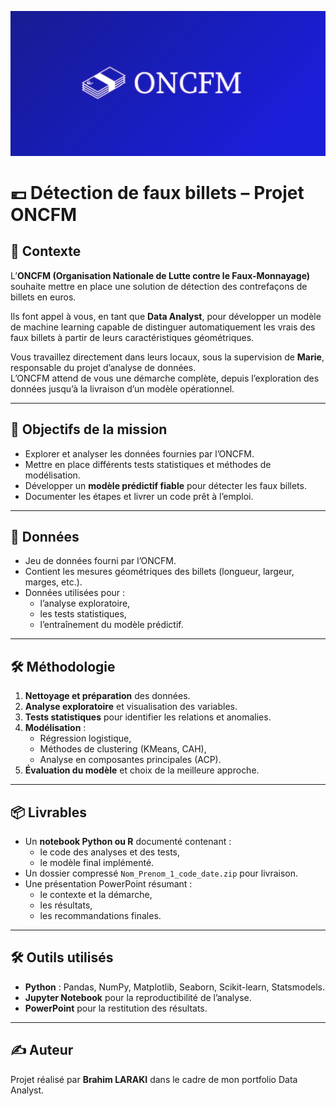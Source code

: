 <p align="center">
  <img src="ONCFM.png" alt="Logo ONCFM" width="600"/>
</p>

# 💶 Détection de faux billets – Projet ONCFM

## 📌 Contexte
L’**ONCFM (Organisation Nationale de Lutte contre le Faux-Monnayage)** souhaite mettre en place une solution de détection des contrefaçons de billets en euros.  

Ils font appel à vous, en tant que **Data Analyst**, pour développer un modèle de machine learning capable de distinguer automatiquement les vrais des faux billets à partir de leurs caractéristiques géométriques.  

Vous travaillez directement dans leurs locaux, sous la supervision de **Marie**, responsable du projet d’analyse de données.  
L’ONCFM attend de vous une démarche complète, depuis l’exploration des données jusqu’à la livraison d’un modèle opérationnel.  

---

## 🎯 Objectifs de la mission
- Explorer et analyser les données fournies par l’ONCFM.  
- Mettre en place différents tests statistiques et méthodes de modélisation.  
- Développer un **modèle prédictif fiable** pour détecter les faux billets.  
- Documenter les étapes et livrer un code prêt à l’emploi.  

---

## 📂 Données
- Jeu de données fourni par l’ONCFM.  
- Contient les mesures géométriques des billets (longueur, largeur, marges, etc.).  
- Données utilisées pour :  
  - l’analyse exploratoire,  
  - les tests statistiques,  
  - l’entraînement du modèle prédictif.  

---

## 🛠️ Méthodologie
1. **Nettoyage et préparation** des données.  
2. **Analyse exploratoire** et visualisation des variables.  
3. **Tests statistiques** pour identifier les relations et anomalies.  
4. **Modélisation** :  
   - Régression logistique,  
   - Méthodes de clustering (KMeans, CAH),  
   - Analyse en composantes principales (ACP).  
5. **Évaluation du modèle** et choix de la meilleure approche.  

---

## 📦 Livrables
- Un **notebook Python ou R** documenté contenant :  
  - le code des analyses et des tests,  
  - le modèle final implémenté.  
- Un dossier compressé `Nom_Prenom_1_code_date.zip` pour livraison.  
- Une présentation PowerPoint résumant :  
  - le contexte et la démarche,  
  - les résultats,  
  - les recommandations finales.  

---

## 🛠️ Outils utilisés
- **Python** : Pandas, NumPy, Matplotlib, Seaborn, Scikit-learn, Statsmodels.  
- **Jupyter Notebook** pour la reproductibilité de l’analyse.  
- **PowerPoint** pour la restitution des résultats.  

---

## ✍️ Auteur
Projet réalisé par **Brahim LARAKI** dans le cadre de mon portfolio Data Analyst.
